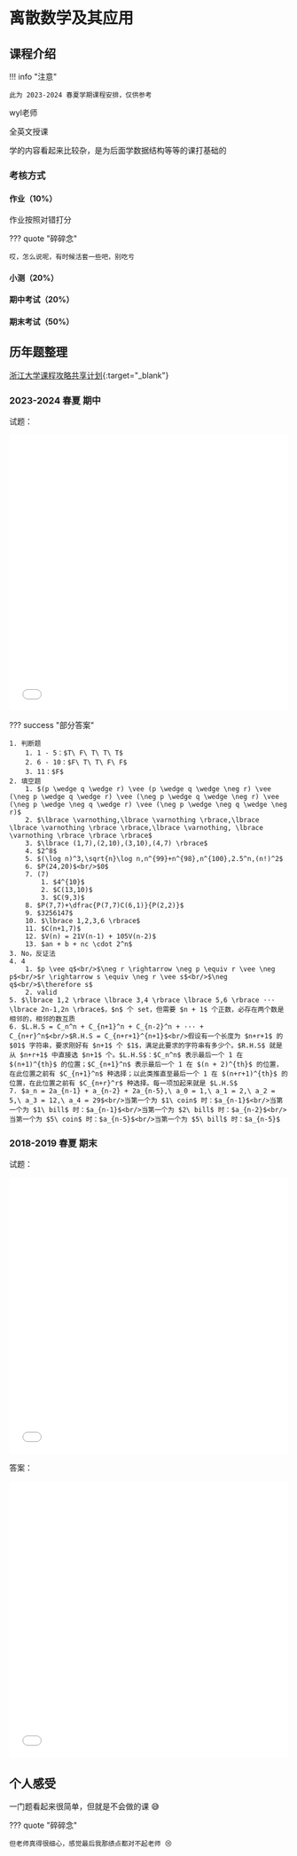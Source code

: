 # 离散数学及其应用

<!-- !!! tip "说明"

    此文档正在更新中…… -->

## 课程介绍

!!! info "注意"

    此为 2023-2024 春夏学期课程安排，仅供参考

wyl老师

全英文授课

学的内容看起来比较杂，是为后面学数据结构等等的课打基础的

### 考核方式

#### 作业（10%）

作业按照对错打分

??? quote "碎碎念"

    哎，怎么说呢，有时候活套一些吧，别吃亏

#### 小测（20%）

#### 期中考试（20%）

#### 期末考试（50%）

## 历年题整理

[浙江大学课程攻略共享计划](https://qsctech.github.io/zju-icicles/%E7%A6%BB%E6%95%A3%E6%95%B0%E5%AD%A6%E5%8F%8A%E5%85%B6%E5%BA%94%E7%94%A8/){:target="_blank"}

### 2023-2024 春夏 期中

试题：

<embed src="../../../file/discrete_math/discrete_doc3.pdf" type="application/pdf" width="100%" height="500" />

??? success "部分答案"

    1. 判断题
        1. 1 - 5：$T\ F\ T\ T\ T$
        2. 6 - 10：$F\ T\ T\ F\ F$
        3. 11：$F$
    2. 填空题
        1. $(p \wedge q \wedge r) \vee (p \wedge q \wedge \neg r) \vee (\neg p \wedge q \wedge r) \vee (\neg p \wedge q \wedge \neg r) \vee (\neg p \wedge \neg q \wedge r) \vee (\neg p \wedge \neg q \wedge \neg r)$
        2. $\lbrace \varnothing,\lbrace \varnothing \rbrace,\lbrace \lbrace \varnothing \rbrace \rbrace,\lbrace \varnothing, \lbrace \varnothing \rbrace \rbrace \rbrace$
        3. $\lbrace (1,7),(2,10),(3,10),(4,7) \rbrace$
        4. $2^8$
        5. $(\log n)^3,\sqrt{n}\log n,n^{99}+n^{98},n^{100},2.5^n,(n!)^2$
        6. $P(24,20)$<br/>$0$
        7. (7)
            1. $4^{10}$
            2. $C(13,10)$
            3. $C(9,3)$
        8. $P(7,7)+\dfrac{P(7,7)C(6,1)}{P(2,2)}$
        9. $3256147$
        10. $\lbrace 1,2,3,6 \rbrace$
        11. $C(n+1,7)$
        12. $V(n) = 21V(n-1) + 105V(n-2)$
        13. $an + b + nc \cdot 2^n$
    3. No，反证法
    4. 4
        1. $p \vee q$<br/>$\neg r \rightarrow \neg p \equiv r \vee \neg p$<br/>$r \rightarrow s \equiv \neg r \vee s$<br/>$\neg q$<br/>$\therefore s$
        2. valid
    5. $\lbrace 1,2 \rbrace \lbrace 3,4 \rbrace \lbrace 5,6 \rbrace ··· \lbrace 2n-1,2n \rbrace$，$n$ 个 set，但需要 $n + 1$ 个正数，必存在两个数是相邻的，相邻的数互质
    6. $L.H.S = C_n^n + C_{n+1}^n + C_{n-2}^n + ··· + C_{n+r}^n$<br/>$R.H.S = C_{n+r+1}^{n+1}$<br/>假设有一个长度为 $n+r+1$ 的 $01$ 字符串，要求刚好有 $n+1$ 个 $1$，满足此要求的字符串有多少个。$R.H.S$ 就是从 $n+r+1$ 中直接选 $n+1$ 个。$L.H.S$：$C_n^n$ 表示最后一个 1 在 $(n+1)^{th}$ 的位置；$C_{n+1}^n$ 表示最后一个 1 在 $(n + 2)^{th}$ 的位置，在此位置之前有 $C_{n+1}^n$ 种选择；以此类推直至最后一个 1 在 $(n+r+1)^{th}$ 的位置，在此位置之前有 $C_{n+r}^r$ 种选择。每一项加起来就是 $L.H.S$
    7. $a_n = 2a_{n-1} + a_{n-2} + 2a_{n-5},\ a_0 = 1,\ a_1 = 2,\ a_2 = 5,\ a_3 = 12,\ a_4 = 29$<br/>当第一个为 $1\ coin$ 时：$a_{n-1}$<br/>当第一个为 $1\ bill$ 时：$a_{n-1}$<br/>当第一个为 $2\ bill$ 时：$a_{n-2}$<br/>当第一个为 $5\ coin$ 时：$a_{n-5}$<br/>当第一个为 $5\ bill$ 时：$a_{n-5}$

### 2018-2019 春夏 期末

试题：

<embed src="../../../file/discrete_math/discrete_doc1.pdf" type="application/pdf" width="100%" height="500" />

答案：

<embed src="../../../file/discrete_math/discrete_doc2.pdf" type="application/pdf" width="100%" height="500" />

## 个人感受

一门题看起来很简单，但就是不会做的课 😅

??? quote "碎碎念"

    但老师真得很细心，感觉最后我那绩点都对不起老师 😢